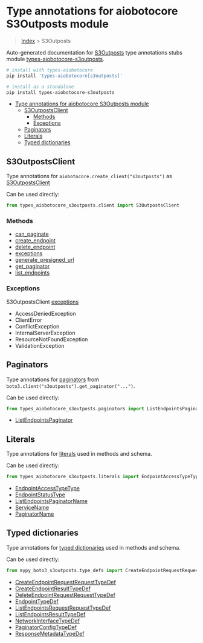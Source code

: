 <a id="type-annotations-for-aiobotocore-s3outposts-module"></a>

# Type annotations for aiobotocore S3Outposts module

> [Index](..) > S3Outposts

Auto-generated documentation for
[S3Outposts](https://boto3.amazonaws.com/v1/documentation/api/latest/reference/services/s3outposts.html#S3Outposts)
type annotations stubs module
[types-aiobotocore-s3outposts](https://pypi.org/project/types-aiobotocore-s3outposts/).

```bash
# install with types-aiobotocore
pip install 'types-aiobotocore[s3outposts]'

# install as a standalone
pip install types-aiobotocore-s3outposts
```

- [Type annotations for aiobotocore S3Outposts module](#type-annotations-for-aiobotocore-s3outposts-module)
  - [S3OutpostsClient](#s3outpostsclient)
    - [Methods](#methods)
    - [Exceptions](#exceptions)
  - [Paginators](#paginators)
  - [Literals](#literals)
  - [Typed dictionaries](#typed-dictionaries)

<a id="s3outpostsclient"></a>

## S3OutpostsClient

Type annotations for `aiobotocore.create_client("s3outposts")` as
[S3OutpostsClient](./client.md)

Can be used directly:

```python
from types_aiobotocore_s3outposts.client import S3OutpostsClient
```

<a id="methods"></a>

### Methods

- [can_paginate](./client.md#can_paginate)
- [create_endpoint](./client.md#create_endpoint)
- [delete_endpoint](./client.md#delete_endpoint)
- [exceptions](./client.md#exceptions)
- [generate_presigned_url](./client.md#generate_presigned_url)
- [get_paginator](./client.md#get_paginator)
- [list_endpoints](./client.md#list_endpoints)

<a id="exceptions"></a>

### Exceptions

S3OutpostsClient [exceptions](./client.md#exceptions)

- AccessDeniedException
- ClientError
- ConflictException
- InternalServerException
- ResourceNotFoundException
- ValidationException

<a id="paginators"></a>

## Paginators

Type annotations for [paginators](./paginators.md) from
`boto3.client("s3outposts").get_paginator("...")`.

Can be used directly:

```python
from types_aiobotocore_s3outposts.paginators import ListEndpointsPaginator, ...
```

- [ListEndpointsPaginator](./paginators.md#listendpointspaginator)

<a id="literals"></a>

## Literals

Type annotations for [literals](./literals.md) used in methods and schema.

Can be used directly:

```python
from types_aiobotocore_s3outposts.literals import EndpointAccessTypeType, ...
```

- [EndpointAccessTypeType](./literals.md#endpointaccesstypetype)
- [EndpointStatusType](./literals.md#endpointstatustype)
- [ListEndpointsPaginatorName](./literals.md#listendpointspaginatorname)
- [ServiceName](./literals.md#servicename)
- [PaginatorName](./literals.md#paginatorname)

<a id="typed-dictionaries"></a>

## Typed dictionaries

Type annotations for [typed dictionaries](./type_defs.md) used in methods and
schema.

Can be used directly:

```python
from mypy_boto3_s3outposts.type_defs import CreateEndpointRequestRequestTypeDef, ...
```

- [CreateEndpointRequestRequestTypeDef](./type_defs.md#createendpointrequestrequesttypedef)
- [CreateEndpointResultTypeDef](./type_defs.md#createendpointresulttypedef)
- [DeleteEndpointRequestRequestTypeDef](./type_defs.md#deleteendpointrequestrequesttypedef)
- [EndpointTypeDef](./type_defs.md#endpointtypedef)
- [ListEndpointsRequestRequestTypeDef](./type_defs.md#listendpointsrequestrequesttypedef)
- [ListEndpointsResultTypeDef](./type_defs.md#listendpointsresulttypedef)
- [NetworkInterfaceTypeDef](./type_defs.md#networkinterfacetypedef)
- [PaginatorConfigTypeDef](./type_defs.md#paginatorconfigtypedef)
- [ResponseMetadataTypeDef](./type_defs.md#responsemetadatatypedef)
